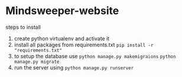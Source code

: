 # Mindsweeper-website

steps to install

1. create python virtualenv and activate it
2. install all packages from requirements.txt
  ```pip install -r "requirements.txt" ```
3. to setup the database use
  ```python manage.py makemigraions```
  ```python manage.py migrate```
4. run the server using
  ```python manage.py runserver```
